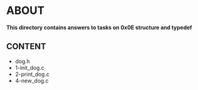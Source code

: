 # ABOUT
**This directory contains answers to tasks on 0x0E structure and typedef**
## CONTENT

* dog.h
* 1-init_dog.c
* 2-print_dog.c
* 4-new_dog.c
